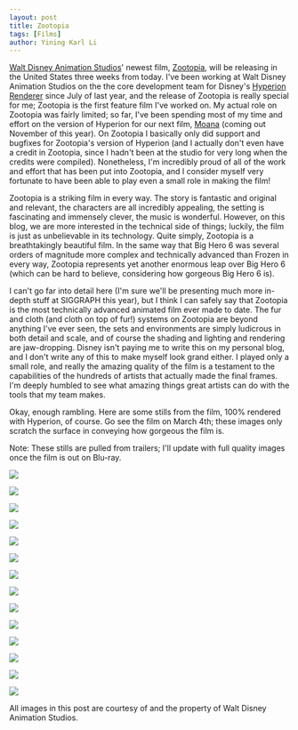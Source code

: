 ```yaml
---
layout: post
title: Zootopia
tags: [Films]
author: Yining Karl Li
---
```


[Walt Disney Animation Studios](http://www.disneyanimation.com/)' newest film, [Zootopia](http://www.disneyanimation.com/projects/zootopia), will be releasing in the United States three weeks from today. I've been working at Walt Disney Animation Studios on the the core development team for Disney's [Hyperion Renderer](http://www.disneyanimation.com/technology/innovations/hyperion) since July of last year, and the release of Zootopia is really special for me; Zootopia is the first feature film I've worked on. My actual role on Zootopia was fairly limited; so far, I've been spending most of my time and effort on the version of Hyperion for our next film, [Moana](http://www.disneyanimation.com/projects/moana) (coming out November of this year). On Zootopia I basically only did support and bugfixes for Zootopia's version of Hyperion (and I actually don't even have a credit in Zootopia, since I hadn't been at the studio for very long when the credits were compiled). Nonetheless, I'm incredibly proud of all of the work and effort that has been put into Zootopia, and I consider myself very fortunate to have been able to play even a small role in making the film!

Zootopia is a striking film in every way. The story is fantastic and original and relevant, the characters are all incredibly appealing, the setting is fascinating and immensely clever, the music is wonderful. However, on this blog, we are more interested in the technical side of things; luckily, the film is just as unbelievable in its technology. Quite simply, Zootopia is a breathtakingly beautiful film. In the same way that Big Hero 6 was several orders of magnitude more complex and technically advanced than Frozen in every way, Zootopia represents yet another enormous leap over Big Hero 6 (which can be hard to believe, considering how gorgeous Big Hero 6 is).

I can't go far into detail here (I'm sure we'll be presenting much more in-depth stuff at SIGGRAPH this year), but I think I can safely say that Zootopia is the most technically advanced animated film ever made to date. The fur and cloth (and cloth on top of fur!) systems on Zootopia are beyond anything I've ever seen, the sets and environments are simply ludicrous in both detail and scale, and of course the shading and lighting and rendering are jaw-dropping. Disney isn't paying me to write this on my personal blog, and I don't write any of this to make myself look grand either. I played only a small role, and really the amazing quality of the film is a testament to the capabilities of the hundreds of artists that actually made the final frames. I'm deeply humbled to see what amazing things great artists can do with the tools that my team makes.

Okay, enough rambling. Here are some stills from the film, 100% rendered with Hyperion, of course. Go see the film on March 4th; these images only scratch the surface in conveying how gorgeous the film is.

Note: These stills are pulled from trailers; I'll update with full quality images once the film is out on Blu-ray.

[![]({{site.url}}/content/images/2016/Feb/preview/zoot_01.jpg)]({{site.url}}/content/images/2016/Feb/zoot_01.png)

[![]({{site.url}}/content/images/2016/Feb/preview/zoot_03.jpg)]({{site.url}}/content/images/2016/Feb/zoot_03.png)

[![]({{site.url}}/content/images/2016/Feb/preview/zoot_13.jpg)]({{site.url}}/content/images/2016/Feb/zoot_13.png)

[![]({{site.url}}/content/images/2016/Feb/preview/zoot_14.jpg)]({{site.url}}/content/images/2016/Feb/zoot_14.png)

[![]({{site.url}}/content/images/2016/Feb/preview/zoot_02.jpg)]({{site.url}}/content/images/2016/Feb/zoot_02.png)

[![]({{site.url}}/content/images/2016/Feb/preview/zoot_04.jpg)]({{site.url}}/content/images/2016/Feb/zoot_04.png)

[![]({{site.url}}/content/images/2016/Feb/preview/zoot_05.jpg)]({{site.url}}/content/images/2016/Feb/zoot_05.png)

[![]({{site.url}}/content/images/2016/Feb/preview/zoot_06.jpg)]({{site.url}}/content/images/2016/Feb/zoot_06.png)

[![]({{site.url}}/content/images/2016/Feb/preview/zoot_07.jpg)]({{site.url}}/content/images/2016/Feb/zoot_07.png)

[![]({{site.url}}/content/images/2016/Feb/preview/zoot_08.jpg)]({{site.url}}/content/images/2016/Feb/zoot_08.png)

[![]({{site.url}}/content/images/2016/Feb/preview/zoot_10.jpg)]({{site.url}}/content/images/2016/Feb/zoot_10.png)

[![]({{site.url}}/content/images/2016/Feb/preview/zoot_11.jpg)]({{site.url}}/content/images/2016/Feb/zoot_11.png)

[![]({{site.url}}/content/images/2016/Feb/preview/zoot_12.jpg)]({{site.url}}/content/images/2016/Feb/zoot_12.png)

[![]({{site.url}}/content/images/2016/Feb/preview/zoot_09.jpg)]({{site.url}}/content/images/2016/Feb/zoot_09.png)

All images in this post are courtesy of and the property of Walt Disney Animation Studios.
